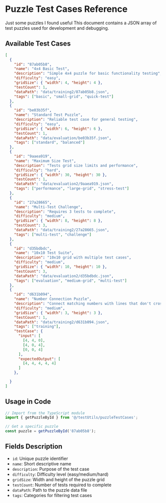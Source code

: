 # Puzzle Test Cases Reference
Just some puzzles I found useful
This document contains a JSON array of test puzzles used for development and debugging.

## Available Test Cases

```json
[
  {
    "id": "87ab05b8",
    "name": "4x4 Basic Test",
    "description": "Simple 4x4 puzzle for basic functionality testing",
    "difficulty": "easy",
    "gridSize": { "width": 4, "height": 4 },
    "testCount": 1,
    "dataPath": "data/training2/87ab05b8.json",
    "tags": ["basic", "small-grid", "quick-test"]
  },
  {
    "id": "be03b35f",
    "name": "Standard Test Puzzle",
    "description": "Reliable test case for general testing",
    "difficulty": "easy",
    "gridSize": { "width": 6, "height": 6 },
    "testCount": 1,
    "dataPath": "data/evaluation/be03b35f.json",
    "tags": ["standard", "balanced"]
  },
  {
    "id": "9aaea919",
    "name": "Maximum Size Test",
    "description": "Tests grid size limits and performance",
    "difficulty": "hard",
    "gridSize": { "width": 30, "height": 30 },
    "testCount": 1,
    "dataPath": "data/evaluation2/9aaea919.json",
    "tags": ["performance", "large-grid", "stress-test"]
  },
  {
    "id": "27a28665",
    "name": "Multi-Test Challenge",
    "description": "Requires 3 tests to complete",
    "difficulty": "medium",
    "gridSize": { "width": 8, "height": 8 },
    "testCount": 3,
    "dataPath": "data/training2/27a28665.json",
    "tags": ["multi-test", "challenge"]
  },
  {
    "id": "d35bdbdc",
    "name": "10x10 Test Suite",
    "description": "10x10 grid with multiple test cases",
    "difficulty": "medium",
    "gridSize": { "width": 10, "height": 10 },
    "testCount": 3,
    "dataPath": "data/evaluation2/d35bdbdc.json",
    "tags": ["evaluation", "medium-grid", "multi-test"]
  },
  {
    "id": "d631b094",
    "name": "Number Connection Puzzle",
    "description": "Connect matching numbers with lines that don't cross",
    "difficulty": "medium",
    "gridSize": { "width": 3, "height": 3 },
    "testCount": 1,
    "dataPath": "data/training2/d631b094.json",
    "tags": ["training"],
    "testCase": {
      "input": [
        [4, 4, 0],
        [4, 0, 4],
        [0, 0, 4]
      ],
      "expectedOutput": [
        [4, 4, 4, 4, 4]
      ]
    },

  }
]
```

## Usage in Code

```typescript
// Import from the TypeScript module
import { getPuzzleById } from '@/testUtils/puzzleTestCases';

// Get a specific puzzle
const puzzle = getPuzzleById('87ab05b8');
```

## Fields Description

- `id`: Unique puzzle identifier
- `name`: Short descriptive name
- `description`: Purpose of the test case
- `difficulty`: Difficulty level (easy/medium/hard)
- `gridSize`: Width and height of the puzzle grid
- `testCount`: Number of tests required to complete
- `dataPath`: Path to the puzzle data file
- `tags`: Categories for filtering test cases
